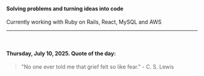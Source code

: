 #### Solving problems and turning ideas into code

Currently working with Ruby on Rails, React, MySQL and AWS

---

<br>

<!-- quote_marker -->
#### Thursday, July 10, 2025. Quote of the day:

> "No one ever told me that grief felt so like fear." - C. S. Lewis
